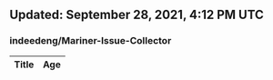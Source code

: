 ## Updated: September 28, 2021, 4:12 PM UTC


### indeedeng/Mariner-Issue-Collector
|**Title**|**Age**|
|:----|:----|